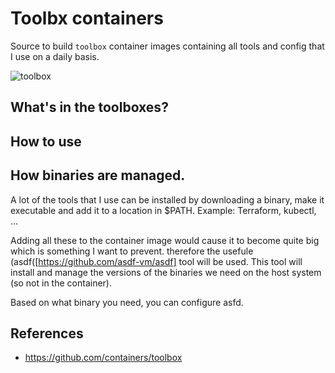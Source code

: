 # Toolbx containers
Source to build `toolbox` container images containing all tools and config that I use on a daily basis.

![toolbox](https://w7.pngwing.com/pngs/844/934/png-transparent-car-icon-toolbox-miscellaneous-brown-text-thumbnail.png)

## What's in the toolboxes?

## How to use

## How binaries are managed.
A lot of the tools that I use can be installed by downloading a binary, make it executable and add it to a location in $PATH.
Example: Terraform, kubectl, ...

Adding all these to the container image would cause it to become quite big which is something I want to prevent. therefore the
usefule (asdf([https://github.com/asdf-vm/asdf] tool will be used. This tool will install and manage the versions of the binaries
we need on the host system (so not in the container). 

Based on what binary you need, you can configure asfd.

## References
- https://github.com/containers/toolbox
